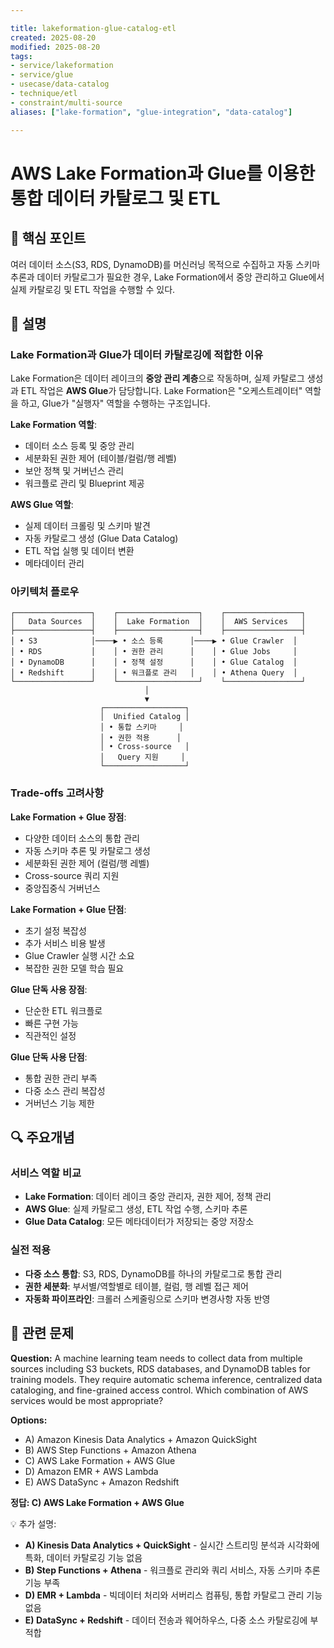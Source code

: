 ```yaml
---

title: lakeformation-glue-catalog-etl
created: 2025-08-20
modified: 2025-08-20
tags:
- service/lakeformation
- service/glue
- usecase/data-catalog
- technique/etl
- constraint/multi-source
aliases: ["lake-formation", "glue-integration", "data-catalog"]

---
```


# AWS Lake Formation과 Glue를 이용한 통합 데이터 카탈로그 및 ETL

## 🎯 핵심 포인트

여러 데이터 소스(S3, RDS, DynamoDB)를 머신러닝 목적으로 수집하고 자동 스키마 추론과 데이터 카탈로그가 필요한 경우, Lake Formation에서 중앙 관리하고 Glue에서 실제 카탈로깅 및 ETL 작업을 수행할 수 있다.

## 📝 설명

### Lake Formation과 Glue가 데이터 카탈로깅에 적합한 이유

Lake Formation은 데이터 레이크의 **중앙 관리 계층**으로 작동하며, 실제 카탈로그 생성과 ETL 작업은 **AWS Glue**가 담당합니다. Lake Formation은 "오케스트레이터" 역할을 하고, Glue가 "실행자" 역할을 수행하는 구조입니다.

**Lake Formation 역할**:
- 데이터 소스 등록 및 중앙 관리
- 세분화된 권한 제어 (테이블/컬럼/행 레벨)
- 보안 정책 및 거버넌스 관리
- 워크플로 관리 및 Blueprint 제공

**AWS Glue 역할**:
- 실제 데이터 크롤링 및 스키마 발견
- 자동 카탈로그 생성 (Glue Data Catalog)
- ETL 작업 실행 및 데이터 변환
- 메타데이터 관리

### 아키텍처 플로우

```
┌─────────────────┐    ┌──────────────────┐    ┌─────────────────┐
│   Data Sources  │    │  Lake Formation  │    │  AWS Services   │
├─────────────────┤    ├──────────────────┤    ├─────────────────┤
│ • S3            │────▶ • 소스 등록      │────▶ • Glue Crawler  │
│ • RDS           │    │ • 권한 관리      │    │ • Glue Jobs     │
│ • DynamoDB      │    │ • 정책 설정      │    │ • Glue Catalog  │
│ • Redshift      │    │ • 워크플로 관리   │    │ • Athena Query  │
└─────────────────┘    └──────────────────┘    └─────────────────┘
                              │
                              ▼
                    ┌──────────────────┐
                    │  Unified Catalog │
                    │ • 통합 스키마     │
                    │ • 권한 적용      │
                    │ • Cross-source   │
                    │   Query 지원     │
                    └──────────────────┘
```

### Trade-offs 고려사항

**Lake Formation + Glue 장점**:
- 다양한 데이터 소스의 통합 관리
- 자동 스키마 추론 및 카탈로그 생성
- 세분화된 권한 제어 (컬럼/행 레벨)
- Cross-source 쿼리 지원
- 중앙집중식 거버넌스

**Lake Formation + Glue 단점**:
- 초기 설정 복잡성
- 추가 서비스 비용 발생
- Glue Crawler 실행 시간 소요
- 복잡한 권한 모델 학습 필요

**Glue 단독 사용 장점**:
- 단순한 ETL 워크플로
- 빠른 구현 가능
- 직관적인 설정

**Glue 단독 사용 단점**:
- 통합 권한 관리 부족
- 다중 소스 관리 복잡성
- 거버넌스 기능 제한

## 🔍 주요개념

### 서비스 역할 비교

- **Lake Formation**: 데이터 레이크 중앙 관리자, 권한 제어, 정책 관리
- **AWS Glue**: 실제 카탈로그 생성, ETL 작업 수행, 스키마 추론
- **Glue Data Catalog**: 모든 메타데이터가 저장되는 중앙 저장소

### 실전 적용

- **다중 소스 통합**: S3, RDS, DynamoDB를 하나의 카탈로그로 통합 관리
- **권한 세분화**: 부서별/역할별로 테이블, 컬럼, 행 레벨 접근 제어
- **자동화 파이프라인**: 크롤러 스케줄링으로 스키마 변경사항 자동 반영

## 📝 관련 문제

**Question:** A machine learning team needs to collect data from multiple sources including S3 buckets, RDS databases, and DynamoDB tables for training models. They require automatic schema inference, centralized data cataloging, and fine-grained access control. Which combination of AWS services would be most appropriate?

**Options:**

- A) Amazon Kinesis Data Analytics + Amazon QuickSight
- B) AWS Step Functions + Amazon Athena
- C) AWS Lake Formation + AWS Glue
- D) Amazon EMR + AWS Lambda
- E) AWS DataSync + Amazon Redshift

**정답: C) AWS Lake Formation + AWS Glue**

💡 추가 설명:

- **A) Kinesis Data Analytics + QuickSight** - 실시간 스트리밍 분석과 시각화에 특화, 데이터 카탈로깅 기능 없음
- **B) Step Functions + Athena** - 워크플로 관리와 쿼리 서비스, 자동 스키마 추론 기능 부족
- **D) EMR + Lambda** - 빅데이터 처리와 서버리스 컴퓨팅, 통합 카탈로그 관리 기능 없음
- **E) DataSync + Redshift** - 데이터 전송과 웨어하우스, 다중 소스 카탈로깅에 부적합